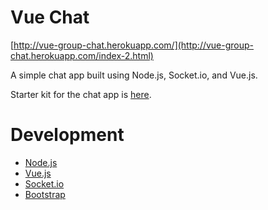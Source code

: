 # Vue Chat

[http://vue-group-chat.herokuapp.com/](http://vue-group-chat.herokuapp.com/index-2.html)

A simple chat app built using Node.js, Socket.io, and Vue.js.

Starter kit for the chat app is [here](https://github.com/jeremiahalex/simple-chat-app).

# Development

* [Node.js](https://nodejs.org/)
* [Vue.js](https://vuejs.org/)
* [Socket.io](https://socket.io/)
* [Bootstrap](https://http://getbootstrap.com/)
